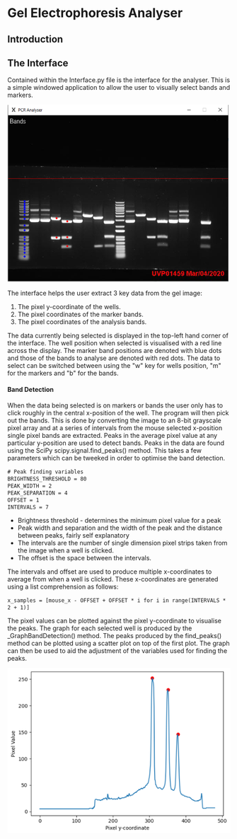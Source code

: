 # Gel Electrophoresis Analyser

## Introduction

## The Interface
Contained within the Interface.py file is the interface for the analyser. This is a simple windowed application to allow the user
to visually select bands and markers.

<img src="md_resources/UI_screencap.PNG" alt="UI screen capture" width="500" height="400">

The interface helps the user extract 3 key data from the gel image:
1. The pixel y-coordinate of the wells.
2. The pixel coordinates of the marker bands.
3. The pixel coordinates of the analysis bands.

The data currently being selected is displayed in the top-left hand corner of the interface. The well position when selected
is visualised with a red line across the display. The marker band positions are denoted with blue dots and those of the bands
to analyse are denoted with red dots. The data to select can be switched between using the "w" key for wells position, "m" for
the markers and "b" for the bands.

#### Band Detection

When the data being selected is on markers or bands the user only has to click roughly in the central x-position of the well. The
program will then pick out the bands. This is done by converting the image to an 8-bit grayscale pixel array and at a series of intervals from
the mouse selected x-position single pixel bands are extracted. Peaks in the average pixel value at any particular y-position are used to detect bands.
Peaks in the data are found using the SciPy scipy.signal.find_peaks() method. This takes a few parameters which can be tweeked in order to optimise
the band detection.

```
# Peak finding variables
BRIGHTNESS_THRESHOLD = 80
PEAK_WIDTH = 2
PEAK_SEPARATION = 4
OFFSET = 1
INTERVALS = 7
```

* Brightness threshold - determines the minimum pixel value for a peak
* Peak width and separation and the width of the peak and the distance between peaks, fairly self explanatory
* The intervals are the number of single dimension pixel strips taken from the image when a well is clicked.
* The offset is the space between the intervals.

The intervals and offset are used to produce multiple x-coordinates to average from when a well is clicked. These x-coordinates are
generated using a list comprehension as follows:
```
x_samples = [mouse_x - OFFSET + OFFSET * i for i in range(INTERVALS * 2 + 1)]
```

The pixel values can be plotted against the pixel y-coordinate to visualise the peaks. The graph for each selected well is produced by the _GraphBandDetection() method.
The peaks produced by the find_peaks() method can be plotted using a scatter plot on top of the first plot. The graph can then be used to aid the adjustment of the variables
used for finding the peaks.

<img src="md_resources/pixel_array_graph.PNG" alt="Pixel array graph">
